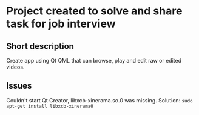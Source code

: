# Project created to solve and share task for job interview

## Short description

Create app using Qt QML that can browse, play and edit raw or edited videos.

## Issues

Couldn't start Qt Creator, libxcb-xinerama.so.0 was missing. Solution: `sudo apt-get install libxcb-xinerama0`
